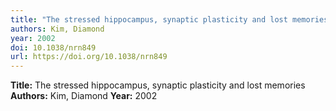 ```yaml
---
title: "The stressed hippocampus, synaptic plasticity and lost memories"
authors: Kim, Diamond
year: 2002
doi: 10.1038/nrn849
url: https://doi.org/10.1038/nrn849
---
```

**Title:** The stressed hippocampus, synaptic plasticity and lost memories
**Authors:** Kim, Diamond
**Year:** 2002
